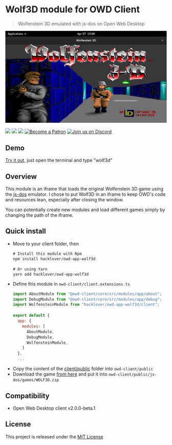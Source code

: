 # Wolf3D module for OWD Client
> Wolfenstein 3D emulated with js-dos on Open Web Desktop

<p>
    <img src="media/demo.png" alt="OWD Wolfenstein 3D module demo" />
</p>

<p>
    <a href="LICENSE"><img src="https://img.shields.io/badge/license-MIT-green.svg" /></a>
    <a href="https://github.com/owdproject/owd-client"><img src="https://img.shields.io/badge/owd-client-3A9CB6" /></a>
    <a href="https://github.com/topics/owd-modules"><img src="https://img.shields.io/badge/owd-modules-888" /></a>
    <a href="https://hacklover.net/patreon"><img src="https://img.shields.io/badge/become-a%20patron-orange" alt="Become a Patron" /></a>
    <a href="https://hacklover.net/discord"><img src="https://img.shields.io/badge/chat-on%20discord-7289da.svg" alt="Join us on Discord" /></a>
</p>

## Demo
[Try it out](https://hacklover.net/client), just open the terminal and type "wolf3d"

## Overview
This module is an iframe that loads the original Wolfenstein 3D game using the [js-dos](https://github.com/caiiiycuk/js-dos) emulator. 
I chose to put Wolf3D in an iframe to keep OWD's code and resources lean, especially after closing the window.  

You can potentially create new modules and load different games simply by changing the path of the iframe.

## Quick install
- Move to your client folder, then
  ```
  # Install this module with Npm
  npm install hacklover/owd-app-wolf3d
  
  # Or using Yarn
  yarn add hacklover/owd-app-wolf3d
  ```
- Define this module in `owd-client/client.extensions.ts`
  ```js
  import AboutModule from "@owd-client/core/src/modules/app/about";
  import DebugModule from "@owd-client/core/src/modules/app/debug";
  import WolfensteinModule from "hacklover/owd-app-wolf3d/client";

  export default {
    app: {
      modules: [
        AboutModule,
        DebugModule,
        WolfensteinModule,
      ]
    },
    ...
  ```
- Copy the content of the [client/public](https://github.com/hacklover/owd-app-wolf3d/tree/master/client/public) folder into `owd-client/public`
- Download the game [from here](https://archive.org/details/Wolfenstein3d) and put it into `owd-client/public/js-dos/games/WOLF3D.zip`

## Compatibility
- Open Web Desktop client v2.0.0-beta.1

## License
This project is released under the [MIT License](LICENSE)
